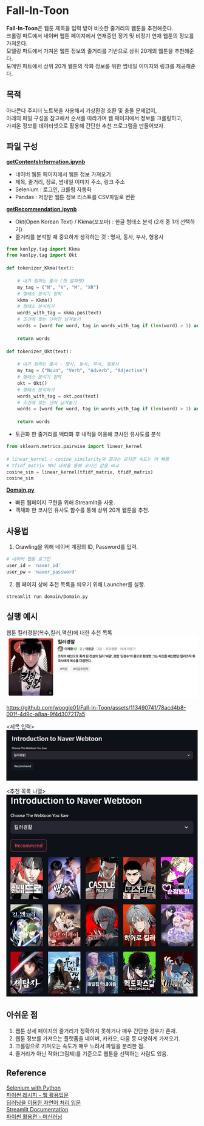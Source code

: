 # Fall-In-Toon
**Fall-In-Toon**은 웹툰 제목을 입력 받아 비슷한 줄거리의 웹툰을 추천해준다.  
크롤링 파트에서 네이버 웹툰 페이지에서 연재중인 정기 및 비정기 연재 웹툰의 정보를 가져온다.  
모델링 파트에서 가져온 웹툰 정보의 줄거리를 기반으로 상위 20개의 웹툰을 추천해준다.  
도메인 파트에서 상위 20개 웹툰의 작화 정보를 위한 썸네일 이미지와 링크를 제공해준다.

## 목적
아나콘다 주피터 노트북을 사용해서 가상환경 호환 및 충돌 문제없이,  
아래의 파일 구성을 참고해서 순서를 따라가며 웹 페이지에서 정보를 크롤링하고,  
가져온 정보를 데이터셋으로 활용해 간단한 추천 프로그램을 만들어보자.

## 파일 구성
**[getContentsInformation.ipynb](https://github.com/woogie01/Fall-In-Toon/blob/d330bc34a1e76ab360aff26bebd46abf0aeb5be3/crawling/getContentsInformation.ipynb)**
- 네이버 웹툰 페이지에서 웹툰 정보 가져오기
- 제목, 줄거리, 장르, 썸네일 이미지 주소, 링크 주소
- Selenium : 로그인, 크롤링 자동화
- Pandas : 저장한 웹툰 정보 리스트를 CSV파일로 변환

**[getRecommendation.ipynb](https://github.com/woogie01/Fall-In-Toon/blob/f76feb53e613c86f96ef17565d5354888b0fd862/modeling/getRecommendation.ipynb)** 
- Okt(Open Korean Text) / Kkma(꼬꼬마) : 한글 형태소 분석 (2개 중 1개 선택하기)
- 줄거리를 분석할 때 중요하게 생각하는 것 : 명사, 동사, 부사, 형용사
```python
from konlpy.tag import Kkma
from konlpy.tag import Okt

def tokenizer_Kkma(text):
    
    # 내가 원하는 품사 (첫 알파벳)
    my_tag = ("N", "V", "M", "XR")
    # 형태소 분석기 정의
    kkma = Kkma()
    # 형태소 분석하기
    words_with_tag = kkma.pos(text)
    # 조건에 맞는 단어만 남겨놓기
    words = [word for word, tag in words_with_tag if (len(word) > 1) and (tag.startswith(my_tag))]
    
    return words

def tokenizer_Okt(text):
    
    # 내가 원하는 품사 - 명사, 동사, 부사, 형용사
    my_tag = ("Noun", "Verb", "Adverb", "Adjective")
    # 형태소 분석기 정의
    okt = Okt()
    # 형태소 분석하기
    words_with_tag = okt.pos(text)
    # 조건에 맞는 단어 남겨놓기
    words = [word for word, tag in words_with_tag if (len(word) > 1) and (tag.startswith(my_tag))]

    return words
```
- 토큰화 한 줄거리를 벡터화 후 내적을 이용해 코사인 유사도를 분석
```python
from sklearn.metrics.pairwise import linear_kernel

# linear_kernel : cosine_similarity와 결과는 같지만 속도는 더 빠름
# tfidf_matrix 벡터 내적을 통해 코사인 값을 비교
cosine_sim = linear_kernel(tfidf_matrix, tfidf_matrix)
cosine_sim
```

**[Domain.py](https://github.com/woogie01/Fall-In-Toon/blob/f9b5f1629c60ac7f67f62421933cc539c8318fff/domain/Domain.py)**  
- 빠른 웹페이지 구현을 위해 Streamlit을 사용.
- 객체화 한 코사인 유사도 함수를 통해 상위 20개 웹툰을 추천.
## 사용법
1. Crawling을 위해 네이버 계정의 ID, Password를 입력.
```python
# 네이버 웹툰 로그인
user_id = 'naver_id'
user_pw = 'naver_password'
```
2. 웹 페이지 상에 추천 목록을 띄우기 위해 Launcher를 실행.
```terminal
streamlit run domain/Domain.py
```

## 실행 예시
웹툰 킬러경찰(복수,킬러,액션)에 대한 추천 목록
<img src="example/killer-0.png">

https://github.com/woogie01/Fall-In-Toon/assets/113490741/78acd4b8-001f-4d9c-a8aa-9f4d307217a5

<제목 입력>
<img src="example/killer-1.png">  

<추천 목록 나열>  
<img src="example/killer-2.png">


## 아쉬운 점
1. 웹툰 상세 페이지의 줄거리가 정확하지 못하거나 매우 간단한 경우가 존재.
1. 웹툰 정보를 가져오는 플랫폼을 네이버, 카카오, 다음 등 다양하게 가져오기.
1. 크롤링으로 가져오는 속도가 매우 느려서 파일을 분리한 점.
1. 줄거리가 아닌 작화(그림체)를 기준으로 웹툰을 선택하는 사람도 있음.

## Reference
[Selenium with Python](https://selenium-python.readthedocs.io/)  
[파이썬 레시피 - 웹 활용입문](https://wikidocs.net/35949)  
[딥러닝을 이용한 자연어 처리 입문](https://wikidocs.net/24603)  
[Streamlit Documentation](https://docs.streamlit.io/library/api-reference/layout)  
[파이썬 활용편 - 머신러닝](https://nadocoding.tistory.com/92)


